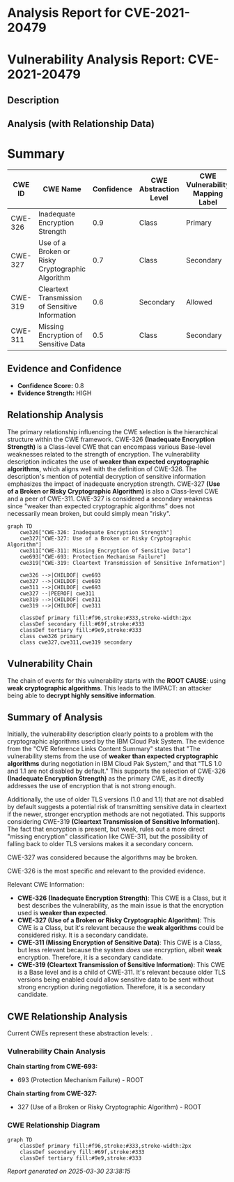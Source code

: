 # Analysis Report for CVE-2021-20479

# Vulnerability Analysis Report: CVE-2021-20479

## Description



## Analysis (with Relationship Data)

# Summary
| CWE ID | CWE Name | Confidence | CWE Abstraction Level | CWE Vulnerability Mapping Label | CWE-Vulnerability Mapping Notes |
|---|---|---|---|---|---|
| CWE-326 | Inadequate Encryption Strength | 0.9 | Class | Primary | Allowed-with-Review |
| CWE-327 | Use of a Broken or Risky Cryptographic Algorithm | 0.7 | Class | Secondary | Allowed-with-Review |
| CWE-319 | Cleartext Transmission of Sensitive Information | 0.6 | Secondary | Allowed |
| CWE-311 | Missing Encryption of Sensitive Data | 0.5 | Class | Secondary | Discouraged |

## Evidence and Confidence

*   **Confidence Score:** 0.8
*   **Evidence Strength:** HIGH

## Relationship Analysis
The primary relationship influencing the CWE selection is the hierarchical structure within the CWE framework. CWE-326 **(Inadequate Encryption Strength)** is a Class-level CWE that can encompass various Base-level weaknesses related to the strength of encryption. The vulnerability description indicates the use of **weaker than expected cryptographic algorithms**, which aligns well with the definition of CWE-326. The description's mention of potential decryption of sensitive information emphasizes the impact of inadequate encryption strength. CWE-327 **(Use of a Broken or Risky Cryptographic Algorithm)** is also a Class-level CWE and a peer of CWE-311. CWE-327 is considered a secondary weakness since "weaker than expected cryptographic algorithms" does not necessarily mean broken, but could simply mean "risky".

```mermaid
graph TD
    cwe326["CWE-326: Inadequate Encryption Strength"]
    cwe327["CWE-327: Use of a Broken or Risky Cryptographic Algorithm"]
    cwe311["CWE-311: Missing Encryption of Sensitive Data"]
    cwe693["CWE-693: Protection Mechanism Failure"]
    cwe319["CWE-319: Cleartext Transmission of Sensitive Information"]

    cwe326 -->|CHILDOF| cwe693
    cwe327 -->|CHILDOF| cwe693
    cwe311 -->|CHILDOF| cwe693
    cwe327 --|PEEROF| cwe311
    cwe319 -->|CHILDOF| cwe311
    cwe319 -->|CHILDOF| cwe311

    classDef primary fill:#f96,stroke:#333,stroke-width:2px
    classDef secondary fill:#69f,stroke:#333
    classDef tertiary fill:#9e9,stroke:#333
    class cwe326 primary
    class cwe327,cwe311,cwe319 secondary
```

## Vulnerability Chain
The chain of events for this vulnerability starts with the **ROOT CAUSE**: using **weak cryptographic algorithms**. This leads to the IMPACT: an attacker being able to **decrypt highly sensitive information**.

## Summary of Analysis
Initially, the vulnerability description clearly points to a problem with the cryptographic algorithms used by the IBM Cloud Pak System. The evidence from the "CVE Reference Links Content Summary" states that "The vulnerability stems from the use of **weaker than expected cryptographic algorithms** during negotiation in IBM Cloud Pak System," and that "TLS 1.0 and 1.1 are not disabled by default." This supports the selection of CWE-326 **(Inadequate Encryption Strength)** as the primary CWE, as it directly addresses the use of encryption that is not strong enough.

Additionally, the use of older TLS versions (1.0 and 1.1) that are not disabled by default suggests a potential risk of transmitting sensitive data in cleartext if the newer, stronger encryption methods are not negotiated. This supports considering CWE-319 **(Cleartext Transmission of Sensitive Information)**. The fact that encryption is present, but weak, rules out a more direct "missing encryption" classification like CWE-311, but the possibility of falling back to older TLS versions makes it a secondary concern.

CWE-327 was considered because the algorithms may be broken.

CWE-326 is the most specific and relevant to the provided evidence.

Relevant CWE Information:
*   **CWE-326 (Inadequate Encryption Strength)**: This CWE is a Class, but it best describes the vulnerability, as the main issue is that the encryption used is **weaker than expected**.
*   **CWE-327 (Use of a Broken or Risky Cryptographic Algorithm)**: This CWE is a Class, but it's relevant because the **weak algorithms** could be considered risky. It is a secondary candidate.
*   **CWE-311 (Missing Encryption of Sensitive Data)**: This CWE is a Class, but less relevant because the system *does* use encryption, albeit **weak** encryption. Therefore, it is a secondary candidate.
*   **CWE-319 (Cleartext Transmission of Sensitive Information)**: This CWE is a Base level and is a child of CWE-311. It's relevant because older TLS versions being enabled could allow sensitive data to be sent without strong encryption during negotiation. Therefore, it is a secondary candidate.


## CWE Relationship Analysis

Current CWEs represent these abstraction levels: .


### Vulnerability Chain Analysis

**Chain starting from CWE-693:**
- 693 (Protection Mechanism Failure) - ROOT


**Chain starting from CWE-327:**
- 327 (Use of a Broken or Risky Cryptographic Algorithm) - ROOT



### CWE Relationship Diagram

```mermaid
graph TD
    classDef primary fill:#f96,stroke:#333,stroke-width:2px
    classDef secondary fill:#69f,stroke:#333
    classDef tertiary fill:#9e9,stroke:#333
```



*Report generated on 2025-03-30 23:38:15*
